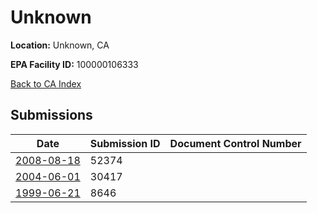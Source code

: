 # Unknown

**Location:** Unknown, CA

**EPA Facility ID:** 100000106333

[Back to CA Index](../../index.md)

## Submissions

| Date | Submission ID | Document Control Number |
|------|--------------|-------------------------|
| [2008-08-18](submissions/52374.md) | 52374 |  |
| [2004-06-01](submissions/30417.md) | 30417 |  |
| [1999-06-21](submissions/8646.md) | 8646 |  |
